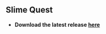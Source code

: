 ## Slime Quest

- **Download the latest release [here](https://github.com/x20surya/Glitched/releases/tag/v1.0.0)**
